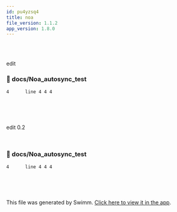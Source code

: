 ```yaml
---
id: pu4yzsq4
title: noa
file_version: 1.1.2
app_version: 1.8.0
---
```


<br/>

<br/>

edit
<!-- NOTE-swimm-snippet: the lines below link your snippet to Swimm -->
### 📄 docs/Noa_autosync_test
```
4      line 4 4 4 
```

<br/>

<br/>

<br/>

edit 0.2

<!-- empty line --><br/>
<!-- NOTE-swimm-snippet: the lines below link your snippet to Swimm -->
### 📄 docs/Noa_autosync_test
```
4      line 4 4 4 
```

<br/>

<br/>

<br/>

This file was generated by Swimm. [Click here to view it in the app](https://swimm-web-app.web.app/repos/Z2l0aHViJTNBJTNBTm9hUmVwbyUzQSUzQU5vYW96ZXI=/docs/pu4yzsq4).
